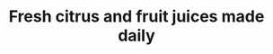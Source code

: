 ---
image:
title: Fresh citrus and fruit juices made daily
description:
price: '3.50'
available: true
menu_name: _our_menus/agua-frescas.md
---